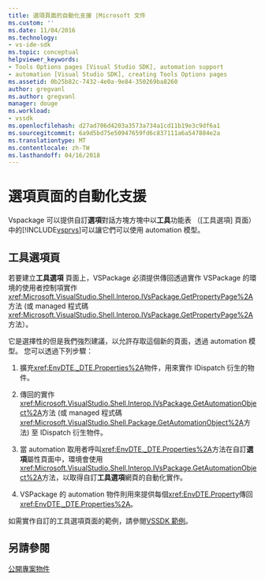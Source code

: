 ```yaml
---
title: 選項頁面的自動化支援 |Microsoft 文件
ms.custom: ''
ms.date: 11/04/2016
ms.technology:
- vs-ide-sdk
ms.topic: conceptual
helpviewer_keywords:
- Tools Options pages [Visual Studio SDK], automation support
- automation [Visual Studio SDK], creating Tools Options pages
ms.assetid: 0b25b82c-7432-4e0a-9e84-350269ba8260
author: gregvanl
ms.author: gregvanl
manager: douge
ms.workload:
- vssdk
ms.openlocfilehash: d27ad706d4203a3573a734a1cd11b19e3c9df6a1
ms.sourcegitcommit: 6a9d5bd75e50947659fd6c837111a6a547884e2a
ms.translationtype: MT
ms.contentlocale: zh-TW
ms.lasthandoff: 04/16/2018
---
```

# <a name="automation-support-for-options-pages"></a>選項頁面的自動化支援
Vspackage 可以提供自訂**選項**對話方塊方塊中以**工具**功能表 （[工具選項] 頁面） 中的[!INCLUDE[vsprvs](../../code-quality/includes/vsprvs_md.md)]可以讓它們可以使用 automation 模型。  
  
## <a name="tools-options-pages"></a>工具選項頁  
 若要建立**工具選項** 頁面上，VSPackage 必須提供傳回透過實作 VSPackage 的環境的使用者控制項實作<xref:Microsoft.VisualStudio.Shell.Interop.IVsPackage.GetPropertyPage%2A>方法 (或 managed 程式碼<xref:Microsoft.VisualStudio.Shell.Interop.IVsPackage.GetPropertyPage%2A>方法）。  
  
 它是選擇性的但是我們強烈建議，以允許存取這個新的頁面，透過 automation 模型。 您可以透過下列步驟：  
  
1.  擴充<xref:EnvDTE._DTE.Properties%2A>物件，用來實作 IDispatch 衍生的物件。  
  
2.  傳回的實作<xref:Microsoft.VisualStudio.Shell.Interop.IVsPackage.GetAutomationObject%2A>方法 (或 managed 程式碼<xref:Microsoft.VisualStudio.Shell.Package.GetAutomationObject%2A>方法) 至 IDispatch 衍生物件。  
  
3.  當 automation 取用者呼叫<xref:EnvDTE._DTE.Properties%2A>方法在自訂**選項**屬性頁面中，環境會使用<xref:Microsoft.VisualStudio.Shell.Interop.IVsPackage.GetAutomationObject%2A>方法，以取得自訂**工具選項**網頁的自動化實作。  
  
4.  VSPackage 的 automation 物件則用來提供每個<xref:EnvDTE.Property>傳回<xref:EnvDTE._DTE.Properties%2A>。  
  
 如需實作自訂的工具選項頁面的範例，請參閱[VSSDK 範例](http://aka.ms/vs2015sdksamples)。  
  
## <a name="see-also"></a>另請參閱  
 [公開專案物件](../../extensibility/internals/exposing-project-objects.md)